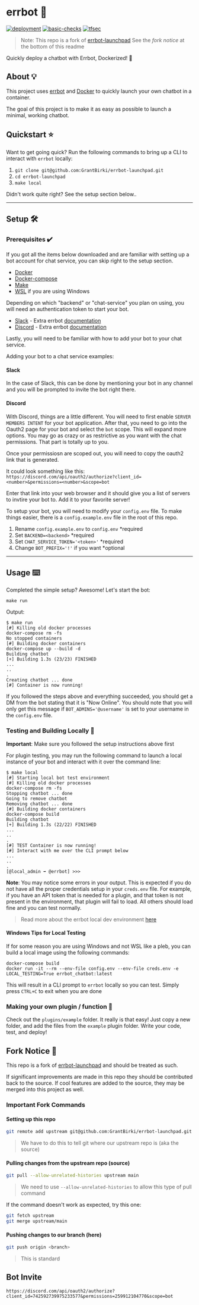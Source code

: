 # errbot 🤖

[![deployment](https://github.com/GrantBirki/errbot/actions/workflows/deployment.yml/badge.svg?event=push)](https://github.com/GrantBirki/errbot/actions/workflows/deployment.yml) [![basic-checks](https://github.com/GrantBirki/errbot/actions/workflows/review.yml/badge.svg?event=push)](https://github.com/GrantBirki/errbot/actions/workflows/review.yml) [![tfsec](https://github.com/GrantBirki/errbot/actions/workflows/tfsec.yml/badge.svg?event=push)](https://github.com/GrantBirki/errbot/actions/workflows/tfsec.yml)

> Note: This repo is a fork of [errbot-launchpad](https://github.com/GrantBirki/errbot-launchpad)
> See the *fork notice* at the bottom of this readme

Quickly deploy a chatbot with Errbot, Dockerized! 🐳

## About 💡

This project uses [errbot](https://github.com/errbotio/errbot) and [Docker](https://www.docker.com/) to quickly launch your own chatbot in a container.

The goal of this project is to make it as easy as possible to launch a minimal, working chatbot.

## Quickstart ⭐

Want to get going quick? Run the following commands to bring up a CLI to interact with `errbot` locally:

1. `git clone git@github.com:GrantBirki/errbot-launchpad.git`
2. `cd errbot-launchpad`
3. `make local`

Didn't work quite right? See the setup section below..

---

## Setup 🛠️

### Prerequisites ✔️

If you got all the items below downloaded and are familiar with setting up a bot account for chat service, you can skip right to the setup section.

- [Docker](https://www.docker.com/)
- [Docker-compose](https://docs.docker.com/compose/)
- [Make](https://www.gnu.org/software/make/)
- [WSL](https://docs.microsoft.com/en-us/windows/wsl/install-win10) if you are using Windows

Depending on which "backend" or "chat-service" you plan on using, you will need an authentication token to start your bot.

- [Slack](https://my.slack.com/services/new/bot) - Extra errbot [documentation](https://errbot.readthedocs.io/en/latest/user_guide/configuration/slack.html?highlight=slack)
- [Discord](https://discord.com/developers/docs/intro) - Extra errbot [documentation](https://github.com/gbin/err-backend-discord)

Lastly, you will need to be familiar with how to add your bot to your chat service.

Adding your bot to a chat service examples:

#### Slack

In the case of Slack, this can be done by mentioning your bot in any channel and you will be prompted to invite the bot right there.

#### Discord

With Discord, things are a little different. You will need to first enable `SERVER MEMBERS INTENT` for your bot application. After that, you need to go into the Oauth2 page for your bot and select the `bot` scope. This will expand more options. You may go as crazy or as restrictive as you want with the chat permissions. That part is totally up to you.

Once your permissiosn are scoped out, you will need to copy the oauth2 link that is generated.

It could look something like this: `https://discord.com/api/oauth2/authorize?client_id=<number>&permissions=<number>&scope=bot`

Enter that link into your web browser and it should give you a list of servers to invtire your bot to. Add it to your favorite server!

To setup your bot, you will need to modify your `config.env` file. To make things easier, there is a `config.example.env` file in the root of this repo.

1. Rename `config.example.env` to `config.env` *required
1. Set `BACKEND=<backend>` *required
1. Set `CHAT_SERVICE_TOKEN='<token>'` *required
1. Change `BOT_PREFIX='!'` if you want *optional

---

## Usage ⌨️

Completed the simple setup? Awesome! Let's start the bot:

```text
make run
```

Output:

```console
$ make run
[#] Killing old docker processes
docker-compose rm -fs
No stopped containers
[#] Building docker containers
docker-compose up --build -d
Building chatbot
[+] Building 1.3s (23/23) FINISHED
...
..
.
Creating chatbot ... done
[#] Container is now running!
```

If you followed the steps above and everything succeeded, you should get a DM from the bot stating that it is "Now Online". You should note that you will only get this message if `BOT_ADMINS='@username'` is set to your username in the `config.env` file.

### Testing and Building Locally 🧪

**Important**: Make sure you followed the setup instructions above first

For plugin testing, you may run the following command to launch a local instance of your bot and interact with it over the command line:

```console
$ make local
[#] Starting local bot test environment
[#] Killing old docker processes
docker-compose rm -fs
Stopping chatbot ... done
Going to remove chatbot
Removing chatbot ... done
[#] Building docker containers
docker-compose build
Building chatbot
[+] Building 1.3s (22/22) FINISHED
...
..
.
[#] TEST Container is now running!
[#] Interact with me over the CLI prompt below
...
..
.
[@local_admin ➡ @errbot] >>>
```

**Note**: You may notice some errors in your output. This is expected if you do not have all the proper credentials setup in your `creds.env` file. For example, if you have an API token that is needed for a plugin, and that token is not present in the environment, that plugin will fail to load. All others should load fine and you can test normally.

> Read more about the errbot local dev environment [here](https://errbot.readthedocs.io/en/latest/user_guide/plugin_development/development_environment.html#local-test-mode)

#### Windows Tips for Local Testing

If for some reason you are using Windows and not WSL like a pleb, you can build a local image using the following commands:

```console
docker-compose build
docker run -it --rm --env-file config.env --env-file creds.env -e LOCAL_TESTING=True errbot_chatbot:latest
```

This will result in a CLI prompt to `errbot` locally so you can test. Simply press `CTRL+C` to exit when you are done

### Making your own plugin / function 🔌

Check out the `plugins/example` folder. It really is that easy! Just copy a new folder, and add the files from the `example` plugin folder. Write your code, test, and deploy!

## Fork Notice 🍴

This repo is a fork of [errbot-launchpad](https://github.com/GrantBirki/errbot-launchpad) and should be treated as such.

If significant improvements are made in this repo they should be contributed back to the source. If cool features are added to the source, they may be merged into this project as well.

### Important Fork Commands

#### Setting up this repo

```bash
git remote add upstream git@github.com:GrantBirki/errbot-launchpad.git
```

> We have to do this to tell git where our upstream repo is (aka the source)

#### Pulling changes from the upstream repo (source)

```bash
git pull --allow-unrelated-histories upstream main
```

> We need to use `--allow-unrelated-histories` to allow this type of pull command

If the command doesn't work as expected, try this one:

```bash
git fetch upstream
git merge upstream/main
```

#### Pushing changes to our branch (here)

```bash
git push origin <branch>
```

> This is standard

## Bot Invite

`https://discord.com/api/oauth2/authorize?client_id=742592739975233577&permissions=259912104770&scope=bot`
